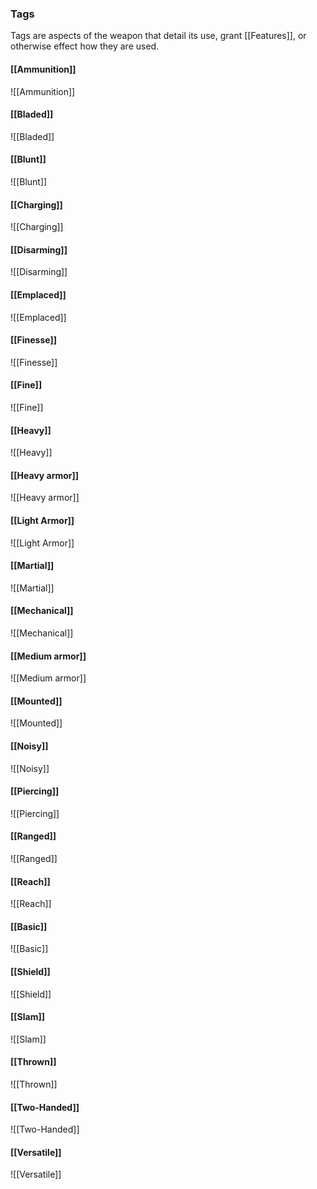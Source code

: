 ###  Tags
Tags are aspects of the weapon that detail its use, grant [[Features]], or otherwise effect how they are used.

#### [[Ammunition]]
![[Ammunition]]

#### [[Bladed]]
![[Bladed]]

#### [[Blunt]]
![[Blunt]]

#### [[Charging]]
![[Charging]]

#### [[Disarming]]
![[Disarming]]

#### [[Emplaced]]
![[Emplaced]]

#### [[Finesse]]
![[Finesse]]

#### [[Fine]]
![[Fine]]

#### [[Heavy]]
![[Heavy]]

#### [[Heavy armor]]
![[Heavy armor]]

#### [[Light Armor]]
![[Light Armor]]

#### [[Martial]]
![[Martial]]

#### [[Mechanical]]
![[Mechanical]]

#### [[Medium armor]]
![[Medium armor]]

#### [[Mounted]]
![[Mounted]]

#### [[Noisy]]
![[Noisy]]

#### [[Piercing]]
![[Piercing]]

#### [[Ranged]]
![[Ranged]]

#### [[Reach]]
![[Reach]]

#### [[Basic]]
![[Basic]]

#### [[Shield]]
![[Shield]]

#### [[Slam]]
![[Slam]]

#### [[Thrown]]
![[Thrown]]

#### [[Two-Handed]]
![[Two-Handed]]

#### [[Versatile]]
![[Versatile]]

